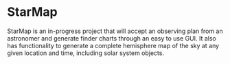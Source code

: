 # StarMap
StarMap is an in-progress project that will accept an observing plan from an astronomer and generate finder charts through an easy to use GUI. 
It also has functionality to generate a complete hemisphere map of the sky at any given location and time, including solar system objects.
